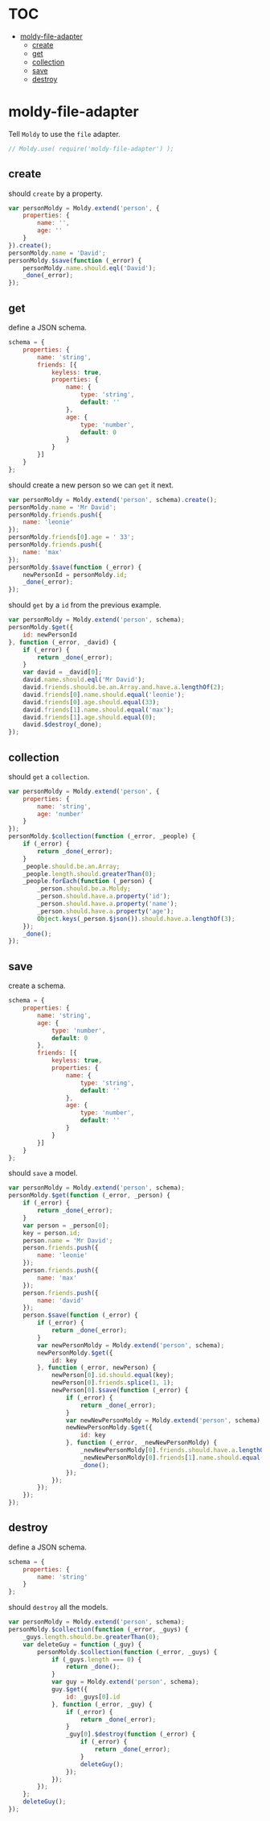# TOC
   - [moldy-file-adapter](#moldy-file-adapter)
     - [create](#moldy-file-adapter-create)
     - [get](#moldy-file-adapter-get)
     - [collection](#moldy-file-adapter-collection)
     - [save](#moldy-file-adapter-save)
     - [destroy](#moldy-file-adapter-destroy)
<a name=""></a>
 
<a name="moldy-file-adapter"></a>
# moldy-file-adapter
Tell `Moldy` to use the `file` adapter.

```js
// Moldy.use( require('moldy-file-adapter') );
```

<a name="moldy-file-adapter-create"></a>
## create
should `create` by a property.

```js
var personMoldy = Moldy.extend('person', {
	properties: {
		name: '',
		age: ''
	}
}).create();
personMoldy.name = 'David';
personMoldy.$save(function (_error) {
	personMoldy.name.should.eql('David');
	_done(_error);
});
```

<a name="moldy-file-adapter-get"></a>
## get
define a JSON schema.

```js
schema = {
	properties: {
		name: 'string',
		friends: [{
			keyless: true,
			properties: {
				name: {
					type: 'string',
					default: ''
				},
				age: {
					type: 'number',
					default: 0
				}
			}
		}]
	}
};
```

should create a new person so we can `get` it next.

```js
var personMoldy = Moldy.extend('person', schema).create();
personMoldy.name = 'Mr David';
personMoldy.friends.push({
	name: 'leonie'
});
personMoldy.friends[0].age = ' 33';
personMoldy.friends.push({
	name: 'max'
});
personMoldy.$save(function (_error) {
	newPersonId = personMoldy.id;
	_done(_error);
});
```

should `get` by a `id` from the previous example.

```js
var personMoldy = Moldy.extend('person', schema);
personMoldy.$get({
	id: newPersonId
}, function (_error, _david) {
	if (_error) {
		return _done(_error);
	}
	var david = _david[0];
	david.name.should.eql('Mr David');
	david.friends.should.be.an.Array.and.have.a.lengthOf(2);
	david.friends[0].name.should.equal('leonie');
	david.friends[0].age.should.equal(33);
	david.friends[1].name.should.equal('max');
	david.friends[1].age.should.equal(0);
	david.$destroy(_done);
});
```

<a name="moldy-file-adapter-collection"></a>
## collection
should `get` a `collection`.

```js
var personMoldy = Moldy.extend('person', {
	properties: {
		name: 'string',
		age: 'number'
	}
});
personMoldy.$collection(function (_error, _people) {
	if (_error) {
		return _done(_error);
	}
	_people.should.be.an.Array;
	_people.length.should.greaterThan(0);
	_people.forEach(function (_person) {
		_person.should.be.a.Moldy;
		_person.should.have.a.property('id');
		_person.should.have.a.property('name');
		_person.should.have.a.property('age');
		Object.keys(_person.$json()).should.have.a.lengthOf(3);
	});
	_done();
});
```

<a name="moldy-file-adapter-save"></a>
## save
create a schema.

```js
schema = {
	properties: {
		name: 'string',
		age: {
			type: 'number',
			default: 0
		},
		friends: [{
			keyless: true,
			properties: {
				name: {
					type: 'string',
					default: ''
				},
				age: {
					type: 'number',
					default: ''
				}
			}
		}]
	}
};
```

should `save` a model.

```js
var personMoldy = Moldy.extend('person', schema);
personMoldy.$get(function (_error, _person) {
	if (_error) {
		return _done(_error);
	}
	var person = _person[0];
	key = person.id;
	person.name = 'Mr David';
	person.friends.push({
		name: 'leonie'
	});
	person.friends.push({
		name: 'max'
	});
	person.friends.push({
		name: 'david'
	});
	person.$save(function (_error) {
		if (_error) {
			return _done(_error);
		}
		var newPersonMoldy = Moldy.extend('person', schema);
		newPersonMoldy.$get({
			id: key
		}, function (_error, newPerson) {
			newPerson[0].id.should.equal(key);
			newPerson[0].friends.splice(1, 1);
			newPerson[0].$save(function (_error) {
				if (_error) {
					return _done(_error);
				}
				var newNewPersonMoldy = Moldy.extend('person', schema);
				newNewPersonMoldy.$get({
					id: key
				}, function (_error, _newNewPersonMoldy) {
					_newNewPersonMoldy[0].friends.should.have.a.lengthOf(2);
					_newNewPersonMoldy[0].friends[1].name.should.equal('david');
					_done();
				});
			});
		});
	});
});
```

<a name="moldy-file-adapter-destroy"></a>
## destroy
define a JSON schema.

```js
schema = {
	properties: {
		name: 'string'
	}
};
```

should `destroy` all the models.

```js
var personMoldy = Moldy.extend('person', schema);
personMoldy.$collection(function (_error, _guys) {
	_guys.length.should.be.greaterThan(0);
	var deleteGuy = function (_guy) {
		personMoldy.$collection(function (_error, _guys) {
			if (_guys.length === 0) {
				return _done();
			}
			var guy = Moldy.extend('person', schema);
			guy.$get({
				id: _guys[0].id
			}, function (_error, _guy) {
				if (_error) {
					return _done(_error);
				}
				_guy[0].$destroy(function (_error) {
					if (_error) {
						return _done(_error);
					}
					deleteGuy();
				});
			});
		});
	};
	deleteGuy();
});
```

